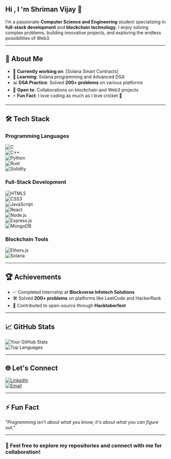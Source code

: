 ## Hi , I 'm Shriman Vijay 👋

I’m a passionate **Computer Science and Engineering** student specializing in **full-stack development** and **blockchain technology**. I enjoy solving complex problems, building innovative projects, and exploring the endless possibilities of Web3.  

---

## 🚀 About Me  
- 🔭 **Currently working on**: [Solana Smart Contracts]  
- 🌱 **Learning**: Solana programming and Advanced DSA   
- 📊 **DSA Practice**: Solved **200+ problems** on various platforms  
- 🤝 **Open to**: Collaborations on blockchain and Web3 projects  
- ⚡ **Fun Fact**: I love coding as much as I love cricket 🏏  

---

## 🛠️ Tech Stack  

### Programming Languages  
![C](https://img.shields.io/badge/Code-C-informational?style=flat&logo=c&color=00599C)  
![C++](https://img.shields.io/badge/Code-C++-informational?style=flat&logo=cplusplus&color=00599C)  
![Python](https://img.shields.io/badge/Code-Python-informational?style=flat&logo=python&color=3776AB)  
![Rust](https://img.shields.io/badge/Code-Rust-informational?style=flat&logo=rust&color=000000)  
![Solidity](https://img.shields.io/badge/Code-Solidity-informational?style=flat&logo=ethereum&color=3C3C3D)  

### Full-Stack Development  
![HTML5](https://img.shields.io/badge/Code-HTML5-informational?style=flat&logo=html5&color=E34F26)  
![CSS3](https://img.shields.io/badge/Code-CSS3-informational?style=flat&logo=css3&color=1572B6)  
![JavaScript](https://img.shields.io/badge/Code-JavaScript-informational?style=flat&logo=javascript&color=F7DF1E)  
![React](https://img.shields.io/badge/Frontend-React-informational?style=flat&logo=react&color=61DAFB)  
![Node.js](https://img.shields.io/badge/Backend-Node.js-informational?style=flat&logo=node.js&color=339933)  
![Express.js](https://img.shields.io/badge/Backend-Express.js-informational?style=flat&logo=express&color=000000)  
![MongoDB](https://img.shields.io/badge/Database-MongoDB-informational?style=flat&logo=mongodb&color=47A248)  

### Blockchain Tools  
![Ethers.js](https://img.shields.io/badge/Library-Ethers.js-informational?style=flat&logo=ethereum&color=3C3C3D)  
![Solana](https://img.shields.io/badge/Blockchain-Solana-informational?style=flat&logo=solana&color=9945FF)  

---

## 🏆 Achievements  
- ✅ Completed internship at **Blockverse Infotech Solutions**  
- 🛠️ Solved **200+ problems** on platforms like LeetCode and HackerRank  
- 🌟 Contributed to open-source through **Hacktoberfest**  

---

## 📈 GitHub Stats  
![Your GitHub Stats](https://github-readme-stats.vercel.app/api?username=shrimanvj&show_icons=true&theme=radical)  
![Top Languages](https://github-readme-stats.vercel.app/api/top-langs/?username=shrimanvj&layout=compact&theme=radical)  

---

## 🌐 Let's Connect  

[![LinkedIn](https://img.shields.io/badge/LinkedIn-blue?style=flat&logo=linkedin&logoColor=white)](https://linkedin.com/in/shriman-vijay-/)  
[![Email](https://img.shields.io/badge/Email-D14836?style=flat&logo=gmail&logoColor=white)](mailto:shrimanvijay06@gmail.com)  

---

## ⚡ Fun Fact  
_"Programming isn't about what you know; it's about what you can figure out."_  

---

### 🚀 Feel free to explore my repositories and connect with me for collaboration!  


<!--
**shrimanvj/shrimanvj** is a ✨ _special_ ✨ repository because its `README.md` (this file) appears on your GitHub profile.

Here are some ideas to get you started:

- 🔭 I’m currently working on ...
- 🌱 I’m currently learning ...
- 👯 I’m looking to collaborate on ...
- 🤔 I’m looking for help with ...
- 💬 Ask me about ...
- 📫 How to reach me: ...
- 😄 Pronouns: ...
- ⚡ Fun fact: ...
-->
